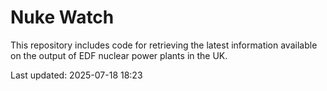 # Nuke Watch

This repository includes code for retrieving the latest information available on the output of EDF nuclear power plants in the UK.

Last updated: 2025-07-18 18:23